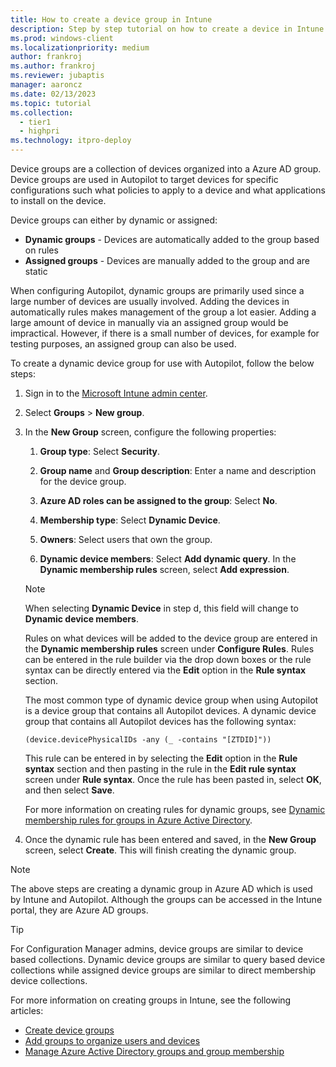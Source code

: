 ```yaml
---
title: How to create a device group in Intune
description: Step by step tutorial on how to create a device in Intune.
ms.prod: windows-client
ms.localizationpriority: medium
author: frankroj
ms.author: frankroj
ms.reviewer: jubaptis
manager: aaroncz
ms.date: 02/13/2023
ms.topic: tutorial
ms.collection: 
  - tier1
  - highpri
ms.technology: itpro-deploy
---
```


Device groups are a collection of devices organized into a Azure AD group. Device groups are used in Autopilot to target devices for specific configurations such what policies to apply to a device and what applications to install on the device.

Device groups can either by dynamic or assigned:

- **Dynamic groups** - Devices are automatically added to the group based on rules
- **Assigned groups** - Devices are manually added to the group and are static

When configuring Autopilot, dynamic groups are primarily used since a large number of devices are usually involved. Adding the devices in automatically rules makes management of the group a lot easier. Adding a large amount of device in manually via an assigned group would be impractical. However, if there is a small number of devices, for example for testing purposes, an assigned group can also be used.

To create a dynamic device group for use with Autopilot, follow the below steps:

1. Sign in to the [Microsoft Intune admin center](https://go.microsoft.com/fwlink/?linkid=2109431).

2. Select **Groups** > **New group**.

3. In the **New Group** screen, configure the following properties:

    1. **Group type**: Select **Security**.

    2. **Group name** and **Group description**: Enter a name and description for the device group.

    3. **Azure AD roles can be assigned to the group**: Select **No**.

    4. **Membership type**: Select **Dynamic Device**.

    5. **Owners**: Select users that own the group.

    6. **Dynamic device members**: Select **Add dynamic query**. In the **Dynamic membership rules** screen, select **Add expression**.

      > [!NOTE]
      > When selecting **Dynamic Device** in step d, this field will change to **Dynamic device members**.

      Rules on what devices will be added to the device group are entered in the **Dynamic membership rules** screen under **Configure Rules**. Rules can be entered in the rule builder via the drop down boxes or the rule syntax can be directly entered via the **Edit** option in the **Rule syntax** section.

      The most common type of dynamic device group when using Autopilot is a device group that contains all Autopilot devices. A dynamic device group that contains all Autopilot devices has the following syntax:

      `(device.devicePhysicalIDs -any (_ -contains "[ZTDID]"))`

      This rule can be entered in by selecting the **Edit** option in the **Rule syntax** section and then pasting in the rule in the **Edit rule syntax** screen under **Rule syntax**. Once the rule has been pasted in, select **OK**, and then select **Save**.

      For more information on creating rules for dynamic groups, see [Dynamic membership rules for groups in Azure Active Directory](/azure/active-directory/enterprise-users/groups-dynamic-membership).

4. Once the dynamic rule has been entered and saved, in the **New Group** screen, select **Create**. This will finish creating the dynamic group.

> [!NOTE]
> The above steps are creating a dynamic group in Azure AD which is used by Intune and Autopilot. Although the groups can be accessed in the Intune portal, they are Azure AD groups.

> [!TIP]
> For Configuration Manager admins, device groups are similar to device based collections. Dynamic device groups are similar to query based device collections while assigned device groups are similar to direct membership device collections.

For more information on creating groups in Intune, see the following articles:

- [Create device groups](/mem/autopilot/enrollment-autopilot)
- [Add groups to organize users and devices](/mem/intune/fundamentals/groups-add)
- [Manage Azure Active Directory groups and group membership](/azure/active-directory/fundamentals/how-to-manage-groups)